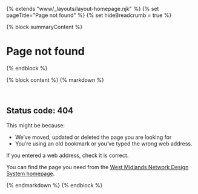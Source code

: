 {% extends "www/_layouts/layout-homepage.njk" %}
{% set pageTitle="Page not found" %}
{% set hideBreadcrumb = true %}

{% block summaryContent %}

<div class="wmnds-col-1 wmnds-p-b-xl wmnds-p-t-xl">
  <h1 id="wmnds-main-content" class="wmnds-m-b-none">Page not found</h1>
</div>
{% endblock %}

{% block content %}
{% markdown %}

<br/>
<div class="wmnds-col-1 wmnds-col-md-3-4 wmnds-col-xl-1-2">

## Status code: 404

This might be because:

- We’ve moved, updated or deleted the page you are looking for
- You’re using an old bookmark or you’ve typed the wrong web address.

If you entered a web address, check it is correct.

You can find the page you need from the [West Midlands Network Design System homepage](/).

</div>

{% endmarkdown %}
{% endblock %}

